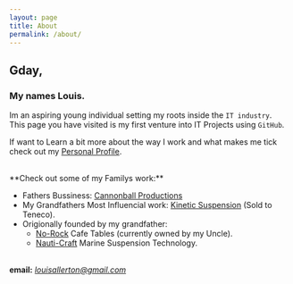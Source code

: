 ```yaml
---
layout: page
title: About
permalink: /about/
---
```

## Gday, 
### My names Louis.  

Im an aspiring young individual setting my roots inside the `IT industry`.  
This page you have visited is my first venture into IT Projects using `GitHub`.

If want to Learn a bit more about the way I work and what makes me tick check out my [Personal Profile][pp].  


 <br> 
**Check out some of my Familys work:**  

- Fathers Bussiness: [Cannonball Productions][1]  
- My Grandfathers Most Influencial work: [Kinetic Suspension][2] (Sold to Teneco).
- Origionally founded by my grandfather:
	- [No-Rock][3] Cafe Tables (currently owned by my Uncle).
	- [Nauti-Craft][4] Marine Suspension Technology.
	


[1]: http://www.cannonball.com.au/
[2]: https://en.wikipedia.org/wiki/Kinetic_Dynamic_Suspension_System
[3]: https://no-rock.com/
[4]: https://www.nauti-craft.com/
[pp]: /2021/09/03/a-bit-about-me.html
<br>
**email:** *louisallerton@gmail.com*